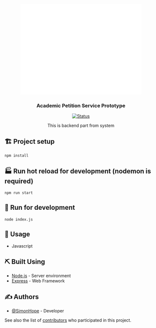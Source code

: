 <p align="center">
 <img width=400px height=300px src="img/RKR.png" alt="Project logo"></a>
</p>
<h3 align="center">Academic Petition Service Prototype</h3>

<div align="center">

[![Status](https://img.shields.io/badge/status-active-success.svg)]()

</div>

<p align="center"> This is backend part from system
    <br> 
</p>

## 🏗️ Project setup

```
npm install
```

## 🏭 Run hot reload for development (nodemon is required)

```
npm run start
```

## 🚀 Run for development

```
node index.js
```

## 🧰 Usage <a name="usage"></a>

- Javascript

## ⛏️ Built Using <a name = "built_using"></a>

- [Node.js](https://nodejs.org/) - Server environment
- [Express](https://expressjs.com/) - Web Framework

## ✍️ Authors <a name = "authors"></a>

- [@SimonHope](https://github.com/SimonHope) - Developer

See also the list of [contributors](https://github.com/SimonHope/APS-frontend/graphs/contributors) who participated in this project.
